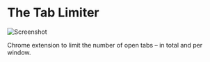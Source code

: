 # The Tab Limiter

![Screenshot](https://raw.githubusercontent.com/angeliski/tab-limiter/master/screenshot.png)

Chrome extension to limit the number of open tabs – in total and per window.
